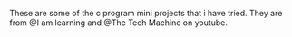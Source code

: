 These are some of the c program mini projects that i have tried.
They are from @I am learning and @The Tech Machine on youtube.
